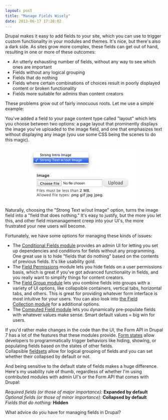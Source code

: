 ```yaml
---
layout: post
title: "Manage Fields Wisely"
date: 2013-06-17 17:28:02
---
```


<p class="p1">
  Drupal makes it easy to add fields to your site, which you can use to trigger custom functionality in your modules and themes. It's nice, but there's also a dark side. As sites grow more complex, these fields can get out of hand, resulting in one or more of these outcomes:
</p>

<ul class="ul1">
  <li class="li1">
    An utterly exhausting number of fields, without any way to see which ones are important
  </li>
  <li class="li1">
    Fields without any logical grouping 
  </li>
  <li class="li1">
    Fields that do nothing
  </li>
  <li class="li1">
    Fields where certain combinations of choices result in poorly displayed content or broken functionality
  </li>
  <li class="li1">
    Fields more suitable for admins than content creators
  </li>
</ul>

<p class="p1">
  These problems grow out of fairly innocuous roots. Let me use a simple example:
</p>

<p class="p1">
  You've added a field to your page content type called "layout" which lets you choose between two options: a page layout that prominently displays the image you've uploaded to the image field, and one that emphasizes text without displaying any image (you use some CSS being the scenes to do this magic).
</p>

<p class="p1" style="text-align: center;">
  <img alt="" src="/assets/images/fields-that-do-nothing.png" style="width: 353px; height: 176px;" />
</p>

<p class="p1">
  Naturally, choosing the "Strong Text w/out Image" option, turns the image field into a "field that does nothing." It's easy to justify, but the more you let this, and other field mismanagement creep into your UI's, the more frustrated your new users will become.
</p>

<p class="p1">
  Fortunately, we have some options for managing these kinds of issues:
</p>

<ul class="ul1">
  <li class="li1">
    The <a href="https://drupal.org/project/conditional_fields"><span class="s1">Conditional Fields module</span></a> provides an admin UI for letting you set up dependencies and conditions for fields without any programming. One great use is to hide "fields that do nothing" based on the contents of previous fields. It's like usability gold.
  </li>
  <li class="li1">
    The <a href="https://drupal.org/project/field_permissions"><span class="s1">Field Permissions</span></a> module lets you hide fields on a user permissions basis, which is great if you've got advanced functionality in fields, and you really want to simplify things for content creators.
  </li>
  <li class="li1">
    The <a href="https://drupal.org/project/field_group"><span class="s1">Field Group module</span></a> lets you combine fields into groups with a variety of UI options, like collapsible containers, vertical tabs, horizontal tabs, and others. This is great for providing whatever form interface is most intuitive for your users. You can also look into <a href="https://drupal.org/project/field_collection"><span class="s1">the Field Collection module</span></a> for a additional options.
  </li>
  <li class="li1">
    The <a href="https://drupal.org/project/computed_field"><span class="s1">Computed Field module</span></a> lets you dynamically pre-populate fields with whatever values make sense. Smart default values = big win for users.
  </li>
</ul>

<p class="p1">
  If you'd rather make changes in the code than the UI, the Form API in Drupal 7 has a lot of the features that these modules provide. <a href="https://api.drupal.org/api/drupal/developer%21topics%21forms_api_reference.html/7#states"><span class="s1">Form states</span></a> allow developers to programmatically trigger behaviors like hiding, showing, or populating fields based on the states of other fields. Collapsible <a href="https://api.drupal.org/api/drupal/developer!topics!forms_api_reference.html/7#fieldset"><span class="s1">fieldsets</span></a> allow for logical grouping of fields and you can set whether their collapsed by default or not.
</p>

<p class="p1">
  And being sensitive to the default state of fields makes a huge difference. Here's my usability rule of thumb, regardless of whether I'm using contributed modules with admin UI's or the Form API that comes with Drupal:
</p>

<p class="p1">
  <em>Required fields (or those of major importance):</em> <strong>Expanded by default</strong><br /><em>Optional fields (or those of minor importance):</em> <strong>Collapsed by default</strong><br /><em>Fields that do nothing:</em> <strong>Hidden</strong>
</p>

<p class="p1">
  What advice do you have for managing fields in Drupal?
</p>